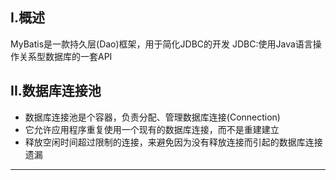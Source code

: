 ## I.概述
MyBatis是一款持久层(Dao)框架，用于简化JDBC的开发
JDBC:使用Java语言操作关系型数据库的一套API

## II.数据库连接池
- 数据库连接池是个容器，负责分配、管理数据库连接(Connection)
- 它允许应用程序重复使用一个现有的数据库连接，而不是重建建立
- 释放空闲时间超过限制的连接，来避免因为没有释放连接而引起的数据库连接遗漏
---